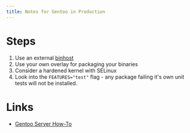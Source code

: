 ```yaml
---
title: Notes for Gentoo in Production
---
```


# Steps

1. Use an external [binhost](https://wiki.gentoo.org/wiki/Binary_package_guide)
1. Use your own overlay for packaging your binaries
1. Consider a hardened kernel with SELinux
1. Look into the `FEATURES="test"` flag - any package failing it's own unit
   tests will not be installed.

# Links

* [Gentoo Server How-To](https://github.com/rkruk/gentoo-server-setup)
